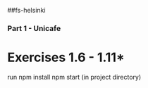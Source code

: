 ##fs-helsinki

### Part 1 - Unicafe

# Exercises 1.6 - 1.11\*

run npm install
npm start (in project directory)
